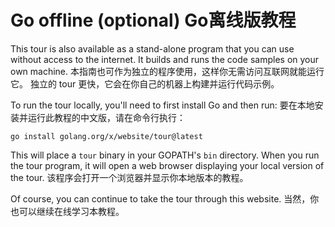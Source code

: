 

Go offline (optional) Go离线版教程
======

This tour is also available as a stand-alone program that you can use without access to the internet. 
It builds and runs the code samples on your own machine.
本指南也可作为独立的程序使用，这样你无需访问互联网就能运行它。
独立的 tour 更快，它会在你自己的机器上构建并运行代码示例。

To run the tour locally, you'll need to first install Go and then run:
要在本地安装并运行此教程的中文版，请在命令行执行：
```
go install golang.org/x/website/tour@latest
```

This will place a `tour` binary in your GOPATH's `bin` directory. 
When you run the tour program, it will open a web browser displaying your local version of the tour.
该程序会打开一个浏览器并显示你本地版本的教程。

Of course, you can continue to take the tour through this website.
当然，你也可以继续在线学习本教程。

